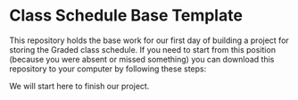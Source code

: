 # Class Schedule Base Template

This repository holds the base work for our first day of building a project for storing the Graded class schedule. If you need to start from this position (because you were absent or missed something) you can download this repository to your computer by following these steps:

We will start here to finish our project. 